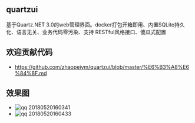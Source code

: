 ## quartzui
基于Quartz.NET 3.0的web管理界面。docker打包开箱即用、内置SQLite持久化、语言无关、业务代码零污染、支持 RESTful风格接口、傻瓜式配置

## 欢迎贡献代码
- https://github.com/zhaopeiym/quartzui/blob/master/%E6%B3%A8%E6%84%8F.md

## 效果图
- ![qq 20180520160341](https://user-images.githubusercontent.com/5820324/40276878-63826874-5c47-11e8-90ba-8815296e9172.png)
- ![qq 20180520160433](https://user-images.githubusercontent.com/5820324/40276886-82bcdd96-5c47-11e8-8523-e55caef93997.png)




